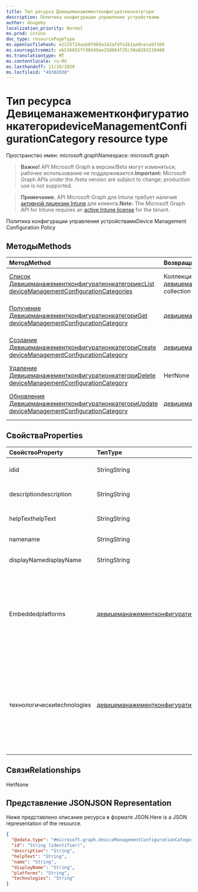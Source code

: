 ```yaml
---
title: Тип ресурса Девицеманажементконфигуратионкатегори
description: Политика конфигурации управления устройствами
author: dougeby
localization_priority: Normal
ms.prod: intune
doc_type: resourcePageType
ms.openlocfilehash: e2225f24aab8f969a142afdfa1b1aa9ceca9f309
ms.sourcegitcommit: eb536655ffd8d49ae258664f35c50a8263238400
ms.translationtype: MT
ms.contentlocale: ru-RU
ms.lasthandoff: 11/18/2020
ms.locfileid: "49302038"
---
```

# <a name="devicemanagementconfigurationcategory-resource-type"></a><span data-ttu-id="c3cea-103">Тип ресурса Девицеманажементконфигуратионкатегори</span><span class="sxs-lookup"><span data-stu-id="c3cea-103">deviceManagementConfigurationCategory resource type</span></span>

<span data-ttu-id="c3cea-104">Пространство имен: microsoft.graph</span><span class="sxs-lookup"><span data-stu-id="c3cea-104">Namespace: microsoft.graph</span></span>

> <span data-ttu-id="c3cea-105">**Важно!** API Microsoft Graph в версии/Beta могут изменяться; рабочее использование не поддерживается.</span><span class="sxs-lookup"><span data-stu-id="c3cea-105">**Important:** Microsoft Graph APIs under the /beta version are subject to change; production use is not supported.</span></span>

> <span data-ttu-id="c3cea-106">**Примечание.** API Microsoft Graph для Intune требует наличия [активной лицензии Intune](https://go.microsoft.com/fwlink/?linkid=839381) для клиента.</span><span class="sxs-lookup"><span data-stu-id="c3cea-106">**Note:** The Microsoft Graph API for Intune requires an [active Intune license](https://go.microsoft.com/fwlink/?linkid=839381) for the tenant.</span></span>

<span data-ttu-id="c3cea-107">Политика конфигурации управления устройствами</span><span class="sxs-lookup"><span data-stu-id="c3cea-107">Device Management Configuration Policy</span></span>

## <a name="methods"></a><span data-ttu-id="c3cea-108">Методы</span><span class="sxs-lookup"><span data-stu-id="c3cea-108">Methods</span></span>
|<span data-ttu-id="c3cea-109">Метод</span><span class="sxs-lookup"><span data-stu-id="c3cea-109">Method</span></span>|<span data-ttu-id="c3cea-110">Возвращаемый тип</span><span class="sxs-lookup"><span data-stu-id="c3cea-110">Return Type</span></span>|<span data-ttu-id="c3cea-111">Описание</span><span class="sxs-lookup"><span data-stu-id="c3cea-111">Description</span></span>|
|:---|:---|:---|
|[<span data-ttu-id="c3cea-112">Список Девицеманажементконфигуратионкатегориес</span><span class="sxs-lookup"><span data-stu-id="c3cea-112">List deviceManagementConfigurationCategories</span></span>](../api/intune-deviceconfigv2-devicemanagementconfigurationcategory-list.md)|<span data-ttu-id="c3cea-113">Коллекция [девицеманажементконфигуратионкатегори](../resources/intune-deviceconfigv2-devicemanagementconfigurationcategory.md)</span><span class="sxs-lookup"><span data-stu-id="c3cea-113">[deviceManagementConfigurationCategory](../resources/intune-deviceconfigv2-devicemanagementconfigurationcategory.md) collection</span></span>|<span data-ttu-id="c3cea-114">Список свойств и связей объектов [девицеманажементконфигуратионкатегори](../resources/intune-deviceconfigv2-devicemanagementconfigurationcategory.md) .</span><span class="sxs-lookup"><span data-stu-id="c3cea-114">List properties and relationships of the [deviceManagementConfigurationCategory](../resources/intune-deviceconfigv2-devicemanagementconfigurationcategory.md) objects.</span></span>|
|[<span data-ttu-id="c3cea-115">Получение Девицеманажементконфигуратионкатегори</span><span class="sxs-lookup"><span data-stu-id="c3cea-115">Get deviceManagementConfigurationCategory</span></span>](../api/intune-deviceconfigv2-devicemanagementconfigurationcategory-get.md)|[<span data-ttu-id="c3cea-116">девицеманажементконфигуратионкатегори</span><span class="sxs-lookup"><span data-stu-id="c3cea-116">deviceManagementConfigurationCategory</span></span>](../resources/intune-deviceconfigv2-devicemanagementconfigurationcategory.md)|<span data-ttu-id="c3cea-117">Чтение свойств и связей объекта [девицеманажементконфигуратионкатегори](../resources/intune-deviceconfigv2-devicemanagementconfigurationcategory.md) .</span><span class="sxs-lookup"><span data-stu-id="c3cea-117">Read properties and relationships of the [deviceManagementConfigurationCategory](../resources/intune-deviceconfigv2-devicemanagementconfigurationcategory.md) object.</span></span>|
|[<span data-ttu-id="c3cea-118">Создание Девицеманажементконфигуратионкатегори</span><span class="sxs-lookup"><span data-stu-id="c3cea-118">Create deviceManagementConfigurationCategory</span></span>](../api/intune-deviceconfigv2-devicemanagementconfigurationcategory-create.md)|[<span data-ttu-id="c3cea-119">девицеманажементконфигуратионкатегори</span><span class="sxs-lookup"><span data-stu-id="c3cea-119">deviceManagementConfigurationCategory</span></span>](../resources/intune-deviceconfigv2-devicemanagementconfigurationcategory.md)|<span data-ttu-id="c3cea-120">Создание нового объекта [девицеманажементконфигуратионкатегори](../resources/intune-deviceconfigv2-devicemanagementconfigurationcategory.md) .</span><span class="sxs-lookup"><span data-stu-id="c3cea-120">Create a new [deviceManagementConfigurationCategory](../resources/intune-deviceconfigv2-devicemanagementconfigurationcategory.md) object.</span></span>|
|[<span data-ttu-id="c3cea-121">Удаление Девицеманажементконфигуратионкатегори</span><span class="sxs-lookup"><span data-stu-id="c3cea-121">Delete deviceManagementConfigurationCategory</span></span>](../api/intune-deviceconfigv2-devicemanagementconfigurationcategory-delete.md)|<span data-ttu-id="c3cea-122">Нет</span><span class="sxs-lookup"><span data-stu-id="c3cea-122">None</span></span>|<span data-ttu-id="c3cea-123">Удаляет объект [девицеманажементконфигуратионкатегори](../resources/intune-deviceconfigv2-devicemanagementconfigurationcategory.md).</span><span class="sxs-lookup"><span data-stu-id="c3cea-123">Deletes a [deviceManagementConfigurationCategory](../resources/intune-deviceconfigv2-devicemanagementconfigurationcategory.md).</span></span>|
|[<span data-ttu-id="c3cea-124">Обновление Девицеманажементконфигуратионкатегори</span><span class="sxs-lookup"><span data-stu-id="c3cea-124">Update deviceManagementConfigurationCategory</span></span>](../api/intune-deviceconfigv2-devicemanagementconfigurationcategory-update.md)|[<span data-ttu-id="c3cea-125">девицеманажементконфигуратионкатегори</span><span class="sxs-lookup"><span data-stu-id="c3cea-125">deviceManagementConfigurationCategory</span></span>](../resources/intune-deviceconfigv2-devicemanagementconfigurationcategory.md)|<span data-ttu-id="c3cea-126">Обновление свойств объекта [девицеманажементконфигуратионкатегори](../resources/intune-deviceconfigv2-devicemanagementconfigurationcategory.md) .</span><span class="sxs-lookup"><span data-stu-id="c3cea-126">Update the properties of a [deviceManagementConfigurationCategory](../resources/intune-deviceconfigv2-devicemanagementconfigurationcategory.md) object.</span></span>|

## <a name="properties"></a><span data-ttu-id="c3cea-127">Свойства</span><span class="sxs-lookup"><span data-stu-id="c3cea-127">Properties</span></span>
|<span data-ttu-id="c3cea-128">Свойство</span><span class="sxs-lookup"><span data-stu-id="c3cea-128">Property</span></span>|<span data-ttu-id="c3cea-129">Тип</span><span class="sxs-lookup"><span data-stu-id="c3cea-129">Type</span></span>|<span data-ttu-id="c3cea-130">Описание</span><span class="sxs-lookup"><span data-stu-id="c3cea-130">Description</span></span>|
|:---|:---|:---|
|<span data-ttu-id="c3cea-131">id</span><span class="sxs-lookup"><span data-stu-id="c3cea-131">id</span></span>|<span data-ttu-id="c3cea-132">String</span><span class="sxs-lookup"><span data-stu-id="c3cea-132">String</span></span>|<span data-ttu-id="c3cea-133">Идентификатор элемента</span><span class="sxs-lookup"><span data-stu-id="c3cea-133">Identifier for item</span></span>|
|<span data-ttu-id="c3cea-134">description</span><span class="sxs-lookup"><span data-stu-id="c3cea-134">description</span></span>|<span data-ttu-id="c3cea-135">String</span><span class="sxs-lookup"><span data-stu-id="c3cea-135">String</span></span>|<span data-ttu-id="c3cea-136">Описание элемента</span><span class="sxs-lookup"><span data-stu-id="c3cea-136">Description of the item</span></span>|
|<span data-ttu-id="c3cea-137">helpText</span><span class="sxs-lookup"><span data-stu-id="c3cea-137">helpText</span></span>|<span data-ttu-id="c3cea-138">String</span><span class="sxs-lookup"><span data-stu-id="c3cea-138">String</span></span>|<span data-ttu-id="c3cea-139">Текст справки элемента</span><span class="sxs-lookup"><span data-stu-id="c3cea-139">Help text of the item</span></span>|
|<span data-ttu-id="c3cea-140">name</span><span class="sxs-lookup"><span data-stu-id="c3cea-140">name</span></span>|<span data-ttu-id="c3cea-141">String</span><span class="sxs-lookup"><span data-stu-id="c3cea-141">String</span></span>|<span data-ttu-id="c3cea-142">Имя элемента</span><span class="sxs-lookup"><span data-stu-id="c3cea-142">Name of the item</span></span>|
|<span data-ttu-id="c3cea-143">displayName</span><span class="sxs-lookup"><span data-stu-id="c3cea-143">displayName</span></span>|<span data-ttu-id="c3cea-144">String</span><span class="sxs-lookup"><span data-stu-id="c3cea-144">String</span></span>|<span data-ttu-id="c3cea-145">Отображаемое имя элемента</span><span class="sxs-lookup"><span data-stu-id="c3cea-145">Display name of the item</span></span>|
|<span data-ttu-id="c3cea-146">Embedded</span><span class="sxs-lookup"><span data-stu-id="c3cea-146">platforms</span></span>|[<span data-ttu-id="c3cea-147">девицеманажементконфигуратионплатформс</span><span class="sxs-lookup"><span data-stu-id="c3cea-147">deviceManagementConfigurationPlatforms</span></span>](../resources/intune-deviceconfigv2-devicemanagementconfigurationplatforms.md)|<span data-ttu-id="c3cea-148">Типы платформ, которые имеют параметры в категории.</span><span class="sxs-lookup"><span data-stu-id="c3cea-148">Platforms types, which settings in the category have.</span></span> <span data-ttu-id="c3cea-149">Возможные значения: `none`, `macOS`, `windows10X`, `windows10`.</span><span class="sxs-lookup"><span data-stu-id="c3cea-149">Possible values are: `none`, `macOS`, `windows10X`, `windows10`.</span></span>|
|<span data-ttu-id="c3cea-150">технологически</span><span class="sxs-lookup"><span data-stu-id="c3cea-150">technologies</span></span>|[<span data-ttu-id="c3cea-151">девицеманажементконфигуратионтечнологиес</span><span class="sxs-lookup"><span data-stu-id="c3cea-151">deviceManagementConfigurationTechnologies</span></span>](../resources/intune-deviceconfigv2-devicemanagementconfigurationtechnologies.md)|<span data-ttu-id="c3cea-152">Типы технологий, которые имеют параметры в категории.</span><span class="sxs-lookup"><span data-stu-id="c3cea-152">Technologies types, which settings in the category have.</span></span> <span data-ttu-id="c3cea-153">Возможные значения: `none`, `mdm`, `windows10XManagement`, `configManager`.</span><span class="sxs-lookup"><span data-stu-id="c3cea-153">Possible values are: `none`, `mdm`, `windows10XManagement`, `configManager`.</span></span>|

## <a name="relationships"></a><span data-ttu-id="c3cea-154">Связи</span><span class="sxs-lookup"><span data-stu-id="c3cea-154">Relationships</span></span>
<span data-ttu-id="c3cea-155">Нет</span><span class="sxs-lookup"><span data-stu-id="c3cea-155">None</span></span>

## <a name="json-representation"></a><span data-ttu-id="c3cea-156">Представление JSON</span><span class="sxs-lookup"><span data-stu-id="c3cea-156">JSON Representation</span></span>
<span data-ttu-id="c3cea-157">Ниже представлено описание ресурса в формате JSON.</span><span class="sxs-lookup"><span data-stu-id="c3cea-157">Here is a JSON representation of the resource.</span></span>
<!-- {
  "blockType": "resource",
  "keyProperty": "id",
  "@odata.type": "microsoft.graph.deviceManagementConfigurationCategory"
}
-->
``` json
{
  "@odata.type": "#microsoft.graph.deviceManagementConfigurationCategory",
  "id": "String (identifier)",
  "description": "String",
  "helpText": "String",
  "name": "String",
  "displayName": "String",
  "platforms": "String",
  "technologies": "String"
}
```




